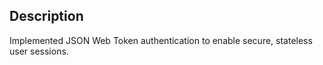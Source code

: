 ## Description

Implemented JSON Web Token authentication to enable secure, stateless user sessions.
